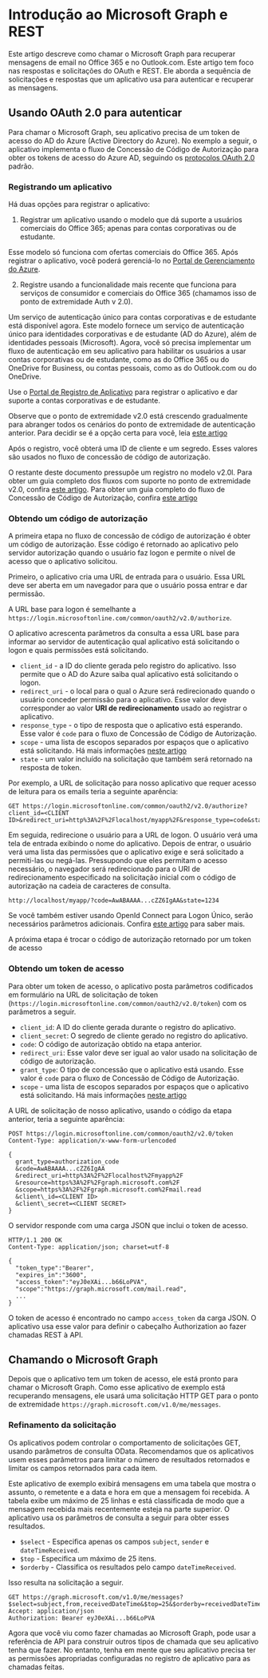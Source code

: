 # Introdução ao Microsoft Graph e REST

Este artigo descreve como chamar o Microsoft Graph para recuperar mensagens de email no Office 365 e no Outlook.com. Este artigo tem foco nas respostas e solicitações do OAuth e REST. Ele aborda a sequência de solicitações e respostas que um aplicativo usa para autenticar e recuperar as mensagens.

## Usando OAuth 2.0 para autenticar

Para chamar o Microsoft Graph, seu aplicativo precisa de um token de acesso do AD do Azure (Active Directory do Azure). No exemplo a seguir, o aplicativo implementa o fluxo de Concessão de Código de Autorização para obter os tokens de acesso do Azure AD, seguindo os [protocolos OAuth 2.0](http://tools.ietf.org/html/rfc6749) padrão.

### Registrando um aplicativo

Há duas opções para registrar o aplicativo:

  1. Registrar um aplicativo usando o modelo que dá suporte a usuários comerciais do Office 365; apenas para contas corporativas ou de estudante.
 
  Esse modelo só funciona com ofertas comerciais do Office 365. Após registrar o aplicativo, você poderá gerenciá-lo no [Portal de Gerenciamento do Azure](https://manage.windowsazure.com).

  2. Registre usando a funcionalidade mais recente que funciona para serviços de consumidor e comerciais do Office 365 (chamamos isso de ponto de extremidade Auth v 2.0).
 
  Um serviço de autenticação único para contas corporativas e de estudante está disponível agora. Este modelo fornece um serviço de autenticação único para identidades corporativas e de estudante (AD do Azure), além de identidades pessoais (Microsoft). Agora, você só precisa implementar um fluxo de autenticação em seu aplicativo para habilitar os usuários a usar contas corporativas ou de estudante, como as do Office 365 ou do OneDrive for Business, ou contas pessoais, como as do Outlook.com ou do OneDrive.
   
Use o [Portal de Registro de Aplicativo](https://apps.dev.microsoft.com/) para registrar o aplicativo e dar suporte a contas corporativas e de estudante.

Observe que o ponto de extremidade v2.0 está crescendo gradualmente para abranger todos os cenários do ponto de extremidade de autenticação anterior. Para decidir se é a opção certa para você, leia [este artigo](https://azure.microsoft.com/en-us/documentation/articles/active-directory-v2-limitations/)

Após o registro, você obterá uma ID de cliente e um segredo. Esses valores são usados no fluxo de concessão de código de autorização.

O restante deste documento pressupõe um registro no modelo  v2.0l. Para obter um guia completo dos fluxos com suporte no ponto de extremidade v2.0, confira [este artigo](https://azure.microsoft.com/en-us/documentation/articles/active-directory-v2-flows/). Para obter um guia completo do fluxo de Concessão de Código de Autorização, confira [este artigo](https://azure.microsoft.com/en-us/documentation/articles/active-directory-v2-protocols-oauth-code/)

### Obtendo um código de autorização

A primeira etapa no fluxo de concessão de código de autorização é obter um código de autorização. Esse código é retornado ao aplicativo pelo servidor autorização quando o usuário faz logon e permite o nível de acesso que o aplicativo solicitou.

Primeiro, o aplicativo cria uma URL de entrada para o usuário. Essa URL deve ser aberta em um navegador para que o usuário possa entrar e dar permissão.

A URL base para logon é semelhante a `https://login.microsoftonline.com/common/oauth2/v2.0/authorize`.

O aplicativo acrescenta parâmetros da consulta a essa URL base para informar ao servidor de autenticação qual aplicativo está solicitando o logon e quais permissões está solicitando.

- `client_id` - a ID do cliente gerada pelo registro do aplicativo. Isso permite que o AD do Azure saiba qual aplicativo está solicitando o logon.
- `redirect_uri` - o local para o qual o Azure será redirecionado quando o usuário conceder permissão para o aplicativo. Esse valor deve corresponder ao valor **URI de redirecionamento** usado ao registrar o aplicativo.
- `response_type` - o tipo de resposta que o aplicativo está esperando. Esse valor é `code` para o fluxo de Concessão de Código de Autorização.
- `scope` - uma lista de escopos separados por espaços que o aplicativo está solicitando. Há mais informações [neste artigo](https://azure.microsoft.com/en-us/documentation/articles/active-directory-v2-scopes/)
- `state` - um valor incluído na solicitação que também será retornado na resposta de token.

Por exemplo, a URL de solicitação para nosso aplicativo que requer acesso de leitura para os emails teria a seguinte aparência:

```http
GET https://login.microsoftonline.com/common/oauth2/v2.0/authorize?client_id=<CLIENT ID>&redirect_uri=http%3A%2F%2Flocalhost/myapp%2F&response_type=code&state=1234&scope=https%3A%2F%2Fgraph.microsoft.com%2Fmail.read
```

Em seguida, redirecione o usuário para a URL de logon. O usuário verá uma tela de entrada exibindo o nome do aplicativo. Depois de entrar, o usuário verá uma lista das permissões que o aplicativo exige e será solicitado a permiti-las ou negá-las. Pressupondo que eles permitam o acesso necessário, o navegador será redirecionado para o URI de redirecionamento especificado na solicitação inicial com o código de autorização na cadeia de caracteres de consulta.

```http
http://localhost/myapp/?code=AwABAAAA...cZZ6IgAA&state=1234
```

Se você também estiver usando OpenId Connect para Logon Único, serão necessários parâmetros adicionais. Confira [este artigo](https://azure.microsoft.com/en-us/documentation/articles/active-directory-v2-protocols-oidc/) para saber mais. 

A próxima etapa é trocar o código de autorização retornado por um token de acesso

### Obtendo um token de acesso

Para obter um token de acesso, o aplicativo posta parâmetros codificados em formulário na URL de solicitação de token (`https://login.microsoftonline.com/common/oauth2/v2.0/token`) com os parâmetros a seguir.

- `client_id`: A ID do cliente gerada durante o registro do aplicativo.
- `client_secret`: O segredo de cliente gerado no registro do aplicativo.
- `code`: O código de autorização obtido na etapa anterior.
- `redirect_uri`: Esse valor deve ser igual ao valor usado na solicitação de código de autorização.
- `grant_type`: O tipo de concessão que o aplicativo está usando. Esse valor é `code` para o fluxo de Concessão de Código de Autorização.
- `scope` - uma lista de escopos separados por espaços que o aplicativo está solicitando. Há mais informações [neste artigo](https://azure.microsoft.com/en-us/documentation/articles/active-directory-v2-scopes/)

A URL de solicitação de nosso aplicativo, usando o código da etapa anterior, teria a seguinte aparência:

```http
POST https://login.microsoftonline.com/common/oauth2/v2.0/token
Content-Type: application/x-www-form-urlencoded

{
  grant_type=authorization_code
  &code=AwABAAAA...cZZ6IgAA
  &redirect_uri=http%3A%2F%2Flocalhost%2Fmyapp%2F
  &resource=https%3A%2F%2Fgraph.microsoft.com%2F
  &scope=https%3A%2F%2Fgraph.microsoft.com%2Fmail.read
  &client\_id=<CLIENT ID>
  &client\_secret=<CLIENT SECRET>
}
```

O servidor responde com uma carga JSON que inclui o token de acesso.

```http
HTTP/1.1 200 OK
Content-Type: application/json; charset=utf-8

{
  "token_type":"Bearer",
  "expires_in":"3600",
  "access_token":"eyJ0eXAi...b66LoPVA",
  "scope":"https://graph.microsoft.com/mail.read",
  ...
}
```

O token de acesso é encontrado no campo `access_token` da carga JSON. O aplicativo usa esse valor para definir o cabeçalho Authorization ao fazer chamadas REST à API.

## Chamando o Microsoft Graph

Depois que o aplicativo tem um token de acesso, ele está pronto para chamar o Microsoft Graph. Como esse aplicativo de exemplo está recuperando mensagens, ele usará uma solicitação HTTP GET para o ponto de extremidade `https://graph.microsoft.com/v1.0/me/messages`.

### Refinamento da solicitação

Os aplicativos podem controlar o comportamento de solicitações GET, usando parâmetros de consulta OData. Recomendamos que os aplicativos usem esses parâmetros para limitar o número de resultados retornados e limitar os campos retornados para cada item. 

Este aplicativo de exemplo exibirá mensagens em uma tabela que mostra o assunto, o remetente e a data e hora em que a mensagem foi recebida. A tabela exibe um máximo de 25 linhas e está classificada de modo que a mensagem recebida mais recentemente esteja na parte superior. O aplicativo usa os parâmetros de consulta a seguir para obter esses resultados.

- `$select` - Especifica apenas os campos `subject`, `sender` e `dateTimeReceived`.
- `$top` - Especifica um máximo de 25 itens.
- `$orderby` - Classifica os resultados pelo campo `dateTimeReceived`.

Isso resulta na solicitação a seguir.

```http
GET https://graph.microsoft.com/v1.0/me/messages?$select=subject,from,receivedDateTime&$top=25&$orderby=receivedDateTime%20DESC
Accept: application/json
Authorization: Bearer eyJ0eXAi...b66LoPVA
```

Agora que você viu como fazer chamadas ao Microsoft Graph, pode usar a referência de API para construir outros tipos de chamada que seu aplicativo tenha que fazer. No entanto, tenha em mente que seu aplicativo precisa ter as permissões apropriadas configuradas no registro de aplicativo para as chamadas feitas.


